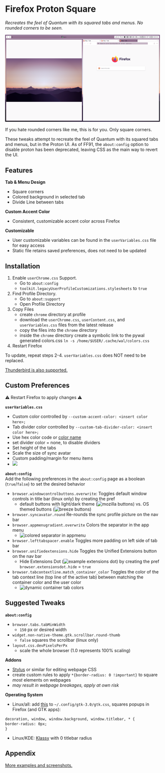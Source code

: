 # Firefox Proton Square
*Recreates the feel of Quantum with its squared tabs and menus. No rounded corners to be seen.*



![Sample Screenshot of Theme](https://raw.githubusercontent.com/0ldude/Firefox-Proton-Square/main/images/firefox.png "Sample Screenshot")

  If you hate rounded corners like me, this is for you. Only square corners.
  
  These tweaks attempt to recreate the feel of Quantum with its squared tabs and menus, but in the Proton UI. As of FF91, the `about:config` option to disable proton has been deprecated, leaving CSS as the main way to revert the UI.

## Features

**Tab & Menu Design**
  - Square corners
  - Colored background in selected tab
  - Divide Line between tabs

**Custom Accent Color**
  - Consistent, customizable accent color across Firefox

**Customizable**
  - User customizable variables can be found in the `userVariables.css` file for easy access
  - Static file retains saved preferences, does not need to be updated
   
  
## Installation

  1. Enable `userChrome.css` Support.
     - Go to `about:config`
     - `toolkit.legacyUserProfileCustomizations.stylesheets` to `true`
  2. Find Profile Directory.
     - Go to `about:support`
     - Open Profile Directory
  3. Copy Files
     - create `chrome` directory at profile
     - download the `userChrome.css`, `userContent.css`, and `userVariables.css` files from the latest release
     - copy the files into the `chrome` directory
     - inside the `chrome` directory create a symbolic link to the pywal generated colors.css
       `ln -s /home/$USER/.cache/wal/colors.css`
  4. Restart Firefox

To update, repeat steps 2-4. `userVariables.css` does NOT need to be replaced.

[Thunderbird is also supported.](../../wiki/Thunderbird-Install)
 
 
## Custom Preferences
⚠️ Restart Firefox to apply changes ⚠️

**`userVariables.css`**

  - Custom color controlled by `--custom-accent-color: <insert color here>;`
  - Tab divider color controlled by `--custom-tab-divider-color: <insert color here>;`
  - Use hex color code or [color name](https://www.w3schools.com/cssref/css_colors.asp)
  - set divider color = none, to disable dividers
  - Set height of the tabs
  - Scale the size of sync avatar
  - Custom padding/margin for menu items
  - <img src="https://raw.githubusercontent.com/leadweedy/Firefox-Proton-Square/main/images/padding%20reference.png" width="425">
  
**`about:config`**  
Add the following preferences in the `about:config` page as a boolean (`true`/`false`) to set the desired behavior
  - `browser.windowcontrolbuttons.overwrite`:  Toggles default window controls in title bar (linux only) by creating the pref 
      - default buttons with light/dark theme (![mozilla buttons](https://raw.githubusercontent.com/leadweedy/Firefox-Proton-Square/main/images/mozilla_buttons.png)) vs. OS themed buttons (![breeze buttons](https://raw.githubusercontent.com/leadweedy/Firefox-Proton-Square/main/images/breeze_buttons.png))
  - `browser.syncavatar.round` Re-rounds the sync profile picture on the nav bar
  - `browser.appmenugradient.overwrite` Colors the separator in the app menu
      - ![colored separator in appmenu](https://raw.githubusercontent.com/leadweedy/Firefox-Proton-Square/main/images/appmenu_gradient.png)
  - `browser.lefttabspacer.enable` Toggles more padding on left side of tab bar
  - `browser.unifiedextensions.hide` Toggles the Unified Extensions button on the nav bar
      - Hide Extensions Dot (![example extensions dot](https://raw.githubusercontent.com/leadweedy/Firefox-Proton-Square/main/images/extensions_dot.png)) by creating the pref `browser.extensionsdot.hide` = `true`
  - `browser.tabcontextline.match_container_color` Toggles the color of the tab context line (top line of the active tab) between matching the container color and the user color
      - ![dynamic container tab colors](https://raw.githubusercontent.com/leadweedy/Firefox-Proton-Square/main/images/container_tabs.png)



## Suggested Tweaks 
**`about:config`**
  - `browser.tabs.tabMinWidth`
      - `150` px or desired width
  - `widget.non-native-theme.gtk.scrollbar.round-thumb`
      - `false` squares the scrollbar (linux only)
  - `layout.css.devPixelsPerPx`
      - scale the whole browser (1.0 represents 100% scaling)


**Addons**
  - [Stylus](https://addons.mozilla.org/en-US/firefox/addon/styl-us/) or similar for editing webpage CSS
  - create custom rules to apply `*{border-radius: 0 !important}` to square *most* elements on webpages
  - *may result in webpage breakages, apply at own risk*

**Operating System**
  - Linux/all: add [this](https://github.com/leadweedy/Firefox-Proton-Square/issues/7) to `~/.config/gtk-3.0/gtk.css`, squares popups in Firefox (and GTK apps):
  ```
decoration, window, window.background, window.titlebar, * {
border-radius: 0px;
}
  ```
  - Linux/KDE: [Klassy](https://github.com/paulmcauley/klassy) with 0 titlebar radius


## Appendix

[More examples and screenshots.](../../wiki/Appendix)

